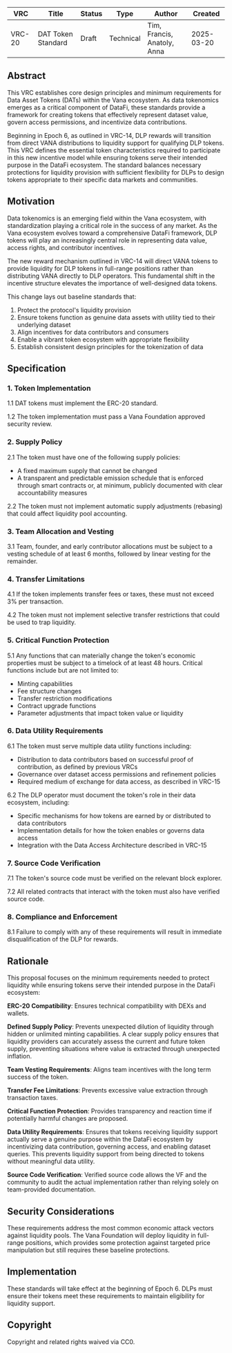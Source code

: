 | VRC | Title | Status | Type | Author | Created |  
|-----|--------|--------|------|---------|----------|  
| VRC-20 | DAT Token Standard | Draft | Technical | Tim, Francis, Anatoly, Anna | 2025-03-20 |

## Abstract

This VRC establishes core design principles and minimum requirements for Data Asset Tokens (DATs) within the Vana ecosystem. As data tokenomics emerges as a critical component of DataFi, these standards provide a framework for creating tokens that effectively represent dataset value, govern access permissions, and incentivize data contributions.

Beginning in Epoch 6, as outlined in VRC-14, DLP rewards will transition from direct VANA distributions to liquidity support for qualifying DLP tokens. This VRC defines the essential token characteristics required to participate in this new incentive model while ensuring tokens serve their intended purpose in the DataFi ecosystem. The standard balances necessary protections for liquidity provision with sufficient flexibility for DLPs to design tokens appropriate to their specific data markets and communities.

## Motivation

Data tokenomics is an emerging field within the Vana ecosystem, with standardization playing a critical role in the success of any market. As the Vana ecosystem evolves toward a comprehensive DataFi framework, DLP tokens will play an increasingly central role in representing data value, access rights, and contributor incentives.

The new reward mechanism outlined in VRC-14 will direct VANA tokens to provide liquidity for DLP tokens in full-range positions rather than distributing VANA directly to DLP operators. This fundamental shift in the incentive structure elevates the importance of well-designed data tokens.

This change lays out baseline standards that:
1. Protect the protocol's liquidity provision
2. Ensure tokens function as genuine data assets with utility tied to their underlying dataset
3. Align incentives for data contributors and consumers
4. Enable a vibrant token ecosystem with appropriate flexibility
5. Establish consistent design principles for the tokenization of data

## Specification

### 1. Token Implementation

1.1 DAT tokens must implement the ERC-20 standard.

1.2 The token implementation must pass a Vana Foundation approved security review.

### 2. Supply Policy

2.1 The token must have one of the following supply policies:
  - A fixed maximum supply that cannot be changed
  - A transparent and predictable emission schedule that is enforced through smart contracts or, at minimum, publicly documented with clear accountability measures

2.2 The token must not implement automatic supply adjustments (rebasing) that could affect liquidity pool accounting.

### 3. Team Allocation and Vesting

3.1 Team, founder, and early contributor allocations must be subject to a vesting schedule of at least 6 months, followed by linear vesting for the remainder.

### 4. Transfer Limitations

4.1 If the token implements transfer fees or taxes, these must not exceed 3% per transaction.

4.2 The token must not implement selective transfer restrictions that could be used to trap liquidity.

### 5. Critical Function Protection

5.1 Any functions that can materially change the token's economic properties must be subject to a timelock of at least 48 hours. Critical functions include but are not limited to:
  - Minting capabilities
  - Fee structure changes
  - Transfer restriction modifications
  - Contract upgrade functions
  - Parameter adjustments that impact token value or liquidity

### 6. Data Utility Requirements

6.1 The token must serve multiple data utility functions including:
   - Distribution to data contributors based on successful proof of contribution, as defined by previous VRCs
   - Governance over dataset access permissions and refinement policies
   - Required medium of exchange for data access, as described in VRC-15

6.2 The DLP operator must document the token's role in their data ecosystem, including:
   - Specific mechanisms for how tokens are earned by or distributed to data contributors
   - Implementation details for how the token enables or governs data access
   - Integration with the Data Access Architecture described in VRC-15

### 7. Source Code Verification

7.1 The token's source code must be verified on the relevant block explorer.

7.2 All related contracts that interact with the token must also have verified source code.

### 8. Compliance and Enforcement

8.1 Failure to comply with any of these requirements will result in immediate disqualification of the DLP for rewards.

## Rationale

This proposal focuses on the minimum requirements needed to protect liquidity while ensuring tokens serve their intended purpose in the DataFi ecosystem:

**ERC-20 Compatibility**: Ensures technical compatibility with DEXs and wallets.

**Defined Supply Policy**: Prevents unexpected dilution of liquidity through hidden or unlimited minting capabilities. A clear supply policy ensures that liquidity providers can accurately assess the current and future token supply, preventing situations where value is extracted through unexpected inflation.

**Team Vesting Requirements**: Aligns team incentives with the long term success of the token.

**Transfer Fee Limitations**: Prevents excessive value extraction through transaction taxes.

**Critical Function Protection**: Provides transparency and reaction time if potentially harmful changes are proposed.

**Data Utility Requirements**: Ensures that tokens receiving liquidity support actually serve a genuine purpose within the DataFi ecosystem by incentivizing data contribution, governing access, and enabling dataset queries. This prevents liquidity support from being directed to tokens without meaningful data utility.


**Source Code Verification**: Verified source code allows the VF and the community to audit the actual implementation rather than relying solely on team-provided documentation.


## Security Considerations

These requirements address the most common economic attack vectors against liquidity pools. The Vana Foundation will deploy liquidity in full-range positions, which provides some protection against targeted price manipulation but still requires these baseline protections.

## Implementation

These standards will take effect at the beginning of Epoch 6. DLPs must ensure their tokens meet these requirements to maintain eligibility for liquidity support.

## Copyright

Copyright and related rights waived via CC0.
